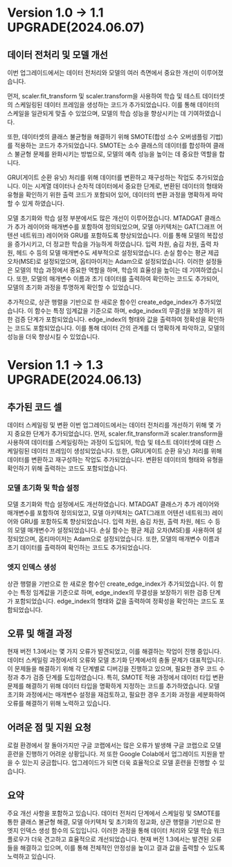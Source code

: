 # Version 1.0 -> 1.1 UPGRADE(2024.06.07)

## 데이터 전처리 및 모델 개선
이번 업그레이드에서는 데이터 전처리와 모델의 여러 측면에서 중요한 개선이 이루어졌습니다.

먼저, scaler.fit_transform 및 scaler.transform을 사용하여 학습 및 테스트 데이터셋의 스케일링된 데이터 프레임을 생성하는 코드가 추가되었습니다. 이를 통해 데이터의 스케일을 일관되게 맞출 수 있었으며, 모델의 학습 성능을 향상시키는 데 기여하였습니다.

또한, 데이터셋의 클래스 불균형을 해결하기 위해 SMOTE(합성 소수 오버샘플링 기법)를 적용하는 코드가 추가되었습니다. SMOTE는 소수 클래스의 데이터를 합성하여 클래스 불균형 문제를 완화시키는 방법으로, 모델의 예측 성능을 높이는 데 중요한 역할을 합니다.

GRU(게이트 순환 유닛) 처리를 위해 데이터를 변환하고 재구성하는 작업도 추가되었습니다. 이는 시계열 데이터나 순차적 데이터에서 중요한 단계로, 변환된 데이터의 형태와 유형을 확인하기 위한 출력 코드가 포함되어 있어, 데이터의 변환 과정을 명확하게 파악할 수 있게 하였습니다.

모델 초기화와 학습 설정 부분에서도 많은 개선이 이루어졌습니다. MTADGAT 클래스가 추가 레이어와 매개변수를 포함하여 정의되었으며, 모델 아키텍처는 GAT(그래프 어텐션 네트워크) 레이어와 GRU를 포함하도록 향상되었습니다. 이를 통해 모델의 복잡성을 증가시키고, 더 정교한 학습을 가능하게 하였습니다. 입력 차원, 숨김 차원, 출력 차원, 헤드 수 등의 모델 매개변수도 세부적으로 설정되었습니다. 손실 함수는 평균 제곱 오차(MSE)로 설정되었으며, 옵티마이저는 Adam으로 설정되었습니다. 이러한 설정들은 모델의 학습 과정에서 중요한 역할을 하며, 학습의 효율성을 높이는 데 기여하였습니다. 또한, 모델의 매개변수 이름과 초기 데이터를 출력하여 확인하는 코드도 추가되어, 모델의 초기화 과정을 투명하게 확인할 수 있었습니다.

추가적으로, 상관 행렬을 기반으로 한 새로운 함수인 create_edge_index가 추가되었습니다. 이 함수는 특정 임계값을 기준으로 하며, edge_index의 무결성을 보장하기 위한 검증 단계가 포함되었습니다. edge_index의 형태와 값을 출력하여 정확성을 확인하는 코드도 포함되었습니다. 이를 통해 데이터 간의 관계를 더 명확하게 파악하고, 모델의 성능을 더욱 향상시킬 수 있었습니다.

# Version 1.1 -> 1.3 UPGRADE(2024.06.13)

## 추가된 코드 셀

데이터 스케일링 및 변환
이번 업그레이드에서는 데이터 전처리를 개선하기 위해 몇 가지 중요한 단계가 추가되었습니다. 먼저, scaler.fit_transform과 scaler.transform을 사용하여 데이터를 스케일링하는 과정이 도입되어, 학습 및 테스트 데이터셋에 대한 스케일링된 데이터 프레임이 생성되었습니다. 또한, GRU(게이트 순환 유닛) 처리를 위해 데이터를 변환하고 재구성하는 작업도 추가되었습니다. 변환된 데이터의 형태와 유형을 확인하기 위해 출력하는 코드도 포함되었습니다.

### 모델 초기화 및 학습 설정

모델 초기화와 학습 설정에서도 개선하였습니다. MTADGAT 클래스가 추가 레이어와 매개변수를 포함하여 정의되었고, 모델 아키텍처는 GAT(그래프 어텐션 네트워크) 레이어와 GRU를 포함하도록 향상되었습니다. 입력 차원, 숨김 차원, 출력 차원, 헤드 수 등의 모델 매개변수가 설정되었습니다. 손실 함수는 평균 제곱 오차(MSE)를 사용하여 설정되었으며, 옵티마이저는 Adam으로 설정되었습니다. 또한, 모델의 매개변수 이름과 초기 데이터를 출력하여 확인하는 코드도 추가되었습니다.

### 엣지 인덱스 생성

상관 행렬을 기반으로 한 새로운 함수인 create_edge_index가 추가되었습니다. 이 함수는 특정 임계값을 기준으로 하며, edge_index의 무결성을 보장하기 위한 검증 단계가 포함되었습니다. edge_index의 형태와 값을 출력하여 정확성을 확인하는 코드도 포함되었습니다.

## 오류 및 해결 과정

현재 버전 1.3에서는 몇 가지 오류가 발견되었고, 이를 해결하는 작업이 진행 중입니다. 데이터 스케일링 과정에서의 오류와 모델 초기화 단계에서의 충돌 문제가 대표적입니다. 이 문제들을 해결하기 위해 각 단계별로 디버깅을 진행하고 있으며, 필요한 경우 코드 수정과 추가 검증 단계를 도입하였습니다. 특히, SMOTE 적용 과정에서 데이터 타입 변환 문제를 해결하기 위해 데이터 타입을 명확하게 지정하는 코드를 추가하였습니다. 모델 초기화 과정에서는 매개변수 설정을 재검토하고, 필요한 경우 초기화 과정을 세분화하여 오류를 해결하기 위해 노력하고 있습니다.

## 어려운 점 및 지원 요청
로컬 환경에서 잘 돌아가지만 구글 코랩에서는 많은 오류가 발생해 구글 코랩으로 모델 훈련을 진행하기 어려운 상황입니다. 저 또한 Google Colab에서 업그레이드 지원을 받을 수 있는지 궁금합니다. 업그레이드가 되면 더욱 효율적으로 모델 훈련을 진행할 수  있습니다. 

## 요약

주요 개선 사항을 포함하고 있습니다. 데이터 전처리 단계에서 스케일링 및 SMOTE를 통한 클래스 불균형 해결, 모델 아키텍처 및 초기화의 정교화, 상관 행렬을 기반으로 한 엣지 인덱스 생성 함수의 도입입니다. 이러한 과정을 통해 데이터 처리와 모델 학습 워크플로우가 더욱 견고하고 효율적으로 개선되었습니다. 현재 버전 1.3에서는 발견된 오류들을 해결하고 있으며, 이를 통해 전체적인 안정성을 높이고 결과 값을 출력할 수 있도록 노력하고 있습니다.
